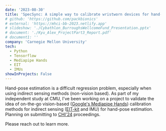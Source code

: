 ```yaml
---
date: '2023-08-30'
title: 'SpecSync: A simple way to calibrate wristworn devices for hand-pose estimation'
# github: 'https://github.com/packbionics'
# external: 'https://mhci-bb-2023.netlify.app'
# slideshow: './Cybathlon_BurroughsWellcomeFund_Presentation.pptx'
# document: './Kyu_Alex_ProjectPart3_Report.pdf'
# document1: ''
company: 'Carnegie Mellon University'
tech:
  - Python
  - Tensorflow
  - Mediapipe Hands
  - EIT
  - IMUs
showInProjects: False
---
```


Hand-pose estimation is a difficult regression problem, especially when using indirect sensing methods (non-vision based).
As part of my independent study at CMU, I've been working on a project to validate the idea of on-the-go vision-based ([Google's Mediapipe Hands](https://developers.google.com/mediapipe/solutions/vision/hand_landmarker)) calibration methods for indirect sensing ([EIT-kit](https://github.com/HCIELab/EIT-kit_open-source) and IMU) for hand-pose estimation. Planning on submitting to [CHI'24](https://chi2024.acm.org/) proceedings.

Please reach out to learn more.
